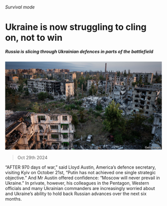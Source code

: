 ###### Survival mode

# Ukraine is now struggling to cling on, not to win 

##### Russia is slicing through Ukrainian defences in parts of the battlefield 

![image](images/20241102_EUP503.jpg) 

> Oct 29th 2024 

“AFTER 970 days of war,” said Lloyd Austin, America’s defence secretary, visiting Kyiv on October 21st, “Putin has not achieved one single strategic objective.” And Mr Austin offered confidence: “Moscow will never prevail in Ukraine.” In private, however, his colleagues in the Pentagon, Western officials and many Ukrainian commanders are increasingly worried about  and Ukraine’s ability to hold back Russian advances over the next six months.

